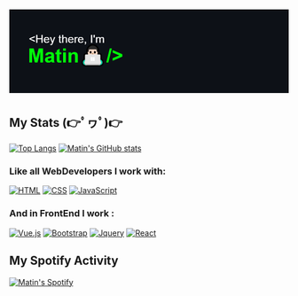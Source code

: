 # [![Matin](https://github.com/MatinDehghanian/MatinDehghanian/raw/main/header.png)](https://github.com/MatinDehghanian)
<!-- ![corona-runner](https://user-images.githubusercontent.com/69871290/124500350-d87fee00-ddd4-11eb-910e-fa8ee941d8c0.gif) -->

##  My Stats (👉ﾟヮﾟ)👉
[![Top Langs](https://github-readme-stats.vercel.app/api/top-langs/?username=MatinDehghanian&theme=dark)](https://github.com/MatinDehghanian) [![Matin's GitHub stats](https://github-readme-stats.vercel.app/api?username=MatinDehghanian&count_private=true&show_icons=true&theme=dark)](https://github.com/MatinDehghanian)


### Like all WebDevelopers I work with:
[![HTML](https://img.shields.io/badge/-HTML-%232c3e50?style=for-the-badge&logo=html5)](https://html.com)
[![CSS](https://img.shields.io/badge/CSS3-1572B6?style=for-the-badge&logo=css3&logoColor=white)](https://www.w3.org)
[![JavaScript](https://img.shields.io/badge/JavaScript-323330?style=for-the-badge&logo=javascript&logoColor=F7DF1E)](https://nodejs.org)
 
### And in FrontEnd I work :
[![Vue.js](https://img.shields.io/badge/Vue.js-35495E?style=for-the-badge&logo=vue.js&logoColor=4FC08D)](https://vuejs.org)
[![Bootstrap](https://img.shields.io/badge/Bootstrap-563D7C?style=for-the-badge&logo=bootstrap&logoColor=white)](https://getbootstrap.com)
[![Jquery](https://img.shields.io/badge/jQuery-0769AD?style=for-the-badge&logo=jquery&logoColor=white)](https://jquery.com)
[![React](https://img.shields.io/badge/React-20232A?style=for-the-badge&logo=react&logoColor=61DAFB)](https://reactjs.org)

## My Spotify Activity
[![Matin's Spotify](https://spotify-github-profile.vercel.app/api/view?uid=9nk67rmh2tj12j7atzzl95ofx&cover_image=true&theme=novatorem)](https://open.spotify.com/user/9nk67rmh2tj12j7atzzl95ofx?si=899cd845484445d4)
